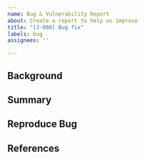 ```yaml
---
name: Bug & Vulnerability Report
about: Create a report to help us improve
title: "[J-000] Bug fix"
labels: bug
assignees: ''

---
```


## Background

## Summary

## Reproduce Bug

## References

